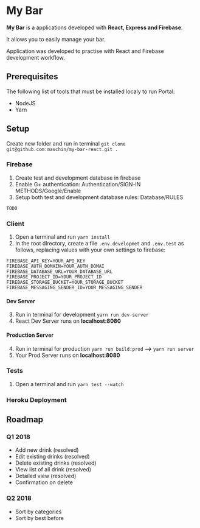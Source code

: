 # My Bar
**My Bar** is a applications developed with **React, Express and Firebase**. 

It allows you to easily manage your bar.

Application was developed to practise with React and Firebase development workflow.

## Prerequisites
The following list of tools that must be installed localy to run Portal:

* NodeJS
* Yarn

## Setup

Create new folder and run in terminal `git clone git@github.com:maschin/my-bar-react.git .`

### Firebase 
1. Create test and development database in firebase
2. Enable G+ authentication: Authentication/SIGN-IN METHODS/Google/Enable
3. Setup both test and development database rules: Database/RULES

```
TODO
```

### Client
1. Open a terminal and run `yarn install`
2. In the root directory, create a file `.env.developmet` and `.env.test` as follows, replacing values with your own settings to firebase:

```
FIREBASE_API_KEY=YOUR_API_KEY
FIREBASE_AUTH_DOMAIN=YOUR_AUTH_DOMAI
FIREBASE_DATABASE_URL=YOUR_DATABASE_URL
FIREBASE_PROJECT_ID=YOUR_PROJECT_ID
FIREBASE_STORAGE_BUCKET=YOUR_STORAGE_BUCKET
FIREBASE_MESSAGING_SENDER_ID=YOUR_MESSAGING_SENDER 
```
#### Dev Server
3. Run in terminal for development `yarn run dev-server`
4. React Dev Server runs on **localhost:8080**
#### Production Server  
4. Run in terminal for production `yarn run build:prod` **-->** `yarn run server`
4. Your Prod Server runs on **localhost:8080**

### Tests
1. Open a terminal and run `yarn test --watch`

### Heroku Deployment

## Roadmap
### Q1 2018
* Add new drink (resolved)
* Edit existing drinks (resolved)
* Delete existing drinks (resolved)
* View list of all drink (resolved)
* Detailed view (resolved)
* Confirmation on delete
### Q2 2018
* Sort by categories
* Sort by best before 
